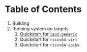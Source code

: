 # Table of Contents

1. Building
2. Running system on targets
   1. [Quickstart for `ia32-generic`](quickstart-ia32-generic.md)
   2. Quickstart for `riscv64-virt`
   3. Quickstart for `riscv64-spike`
